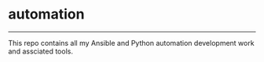 # automation
  ----------
  
  This repo contains all my Ansible and Python automation development work and assciated tools.
